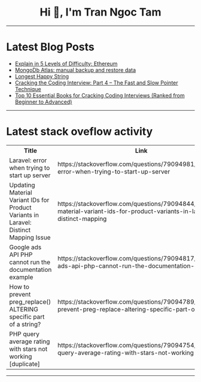 <h1 align="center">Hi 👋, I'm Tran Ngoc Tam</h1>

---

# Latest Blog Posts 
<!-- BLOG-POST-LIST:START -->
- [Explain in 5 Levels of Difficulty: Ethereum](https://dev.to/mcsee/explain-in-5-levels-of-difficulty-ethereum-1ee0)
- [MongoDb Atlas: manual backup and restore data](https://dev.to/animusna/mongodb-atlas-manual-backup-and-restore-data-45ja)
- [Longest Happy String](https://dev.to/prashantrmishra/longest-happy-string-b4l)
- [Cracking the Coding Interview: Part 4 – The Fast and Slow Pointer Technique](https://dev.to/zzeroyzz/cracking-the-coding-interview-part-4-the-fast-and-slow-pointer-technique-47nb)
- [Top 10 Essential Books for Cracking Coding Interviews &lpar;Ranked from Beginner to Advanced&rpar;](https://dev.to/zzeroyzz/top-10-essential-books-for-cracking-coding-interviews-ranked-from-beginner-to-advanced-ek2)
<!-- BLOG-POST-LIST:END -->

---

# Latest stack oveflow activity
<table>
  <tr><th>Title</th><th>Link</th></tr>
  <!-- STACKOVERFLOW:START --><tr><td>Laravel: error when trying to start up server</td><td>https://stackoverflow.com/questions/79094981/laravel-error-when-trying-to-start-up-server</td></tr><tr><td>Updating Material Variant IDs for Product Variants in Laravel: Distinct Mapping Issue</td><td>https://stackoverflow.com/questions/79094844/updating-material-variant-ids-for-product-variants-in-laravel-distinct-mapping</td></tr><tr><td>Google ads API PHP cannot run the documentation example</td><td>https://stackoverflow.com/questions/79094817/google-ads-api-php-cannot-run-the-documentation-example</td></tr><tr><td>How to prevent preg_replace&lpar;&rpar; ALTERING specific part of a string?</td><td>https://stackoverflow.com/questions/79094789/how-to-prevent-preg-replace-altering-specific-part-of-a-string</td></tr><tr><td>PHP query average rating with stars not working [duplicate]</td><td>https://stackoverflow.com/questions/79094754/php-query-average-rating-with-stars-not-working</td></tr><!-- STACKOVERFLOW:END -->
</table>

---


